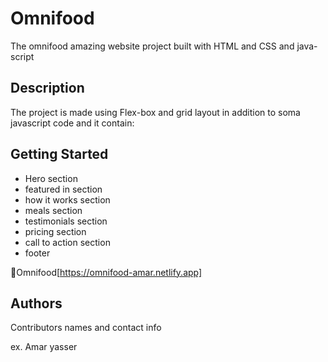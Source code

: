 # Omnifood

The omnifood amazing website project built with HTML and CSS and java-script

## Description

The project is made using Flex-box and grid layout in addition to soma javascript code and it contain:

## Getting Started

* Hero section
* featured in section
* how it works section
* meals section
* testimonials section
* pricing section
* call to action section
* footer

🔗Omnifood[https://omnifood-amar.netlify.app]

## Authors

Contributors names and contact info

ex. Amar yasser


